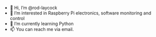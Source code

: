 - 👋 Hi, I’m @rod-laycock
- 👀 I’m interested in Raspberry Pi electronics, software monitoring and control
- 🌱 I’m currently learning Python
- 📫 You can reach me via email.

<!---
rod-laycock/rod-laycock is a ✨ special ✨ repository because its `README.md` (this file) appears on your GitHub profile.
You can click the Preview link to take a look at your changes.
--->

